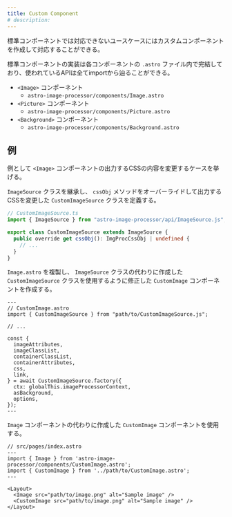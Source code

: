 ```yaml
---
title: Custom Component
# description:
---
```


標準コンポーネントでは対応できないユースケースにはカスタムコンポーネントを作成して対応することができる。

標準コンポーネントの実装は各コンポーネントの `.astro` ファイル内で完結しており、使われているAPIは全てimportから辿ることができる。

- `<Image>` コンポーネント
    - `astro-image-processor/components/Image.astro`
- `<Picture>` コンポーネント
    - `astro-image-processor/components/Picture.astro`
- `<Background>` コンポーネント
    - `astro-image-processor/components/Background.astro`

## 例

例として `<Image>` コンポーネントの出力するCSSの内容を変更するケースを挙げる。

`ImageSource` クラスを継承し、 `cssObj` メソッドをオーバーライドして出力するCSSを変更した `CustomImageSource` クラスを定義する。

```ts
// CustomImageSource.ts
import { ImageSource } from "astro-image-processor/api/ImageSource.js";

export class CustomImageSource extends ImageSource {
  public override get cssObj(): ImgProcCssObj | undefined {
    // ...
  }
}
```

`Image.astro` を複製し、 `ImageSource` クラスの代わりに作成した `CustomImageSource` クラスを使用するように修正した `CustomImage` コンポーネントを作成する。

```astro {3,14}
---
// CustomImage.astro
import { CustomImageSource } from "path/to/CustomImageSource.js";

// ...

const {
  imageAttributes,
  imageClassList,
  containerClassList,
  containerAttributes,
  css,
  link,
} = await CustomImageSource.factory({
  ctx: globalThis.imageProcessorContext,
  asBackground,
  options,
});
---

```

`Image` コンポーネントの代わりに作成した `CustomImage` コンポーネントを使用する。

```astro ins={4,9} del={3,8}
// src/pages/index.astro
---
import { Image } from 'astro-image-processor/components/CustomImage.astro';
import { CustomImage } from '../path/to/CustomImage.astro';
---

<Layout>
  <Image src="path/to/image.png" alt="Sample image" />
  <CustomImage src="path/to/image.png" alt="Sample image" />
</Layout>
```
